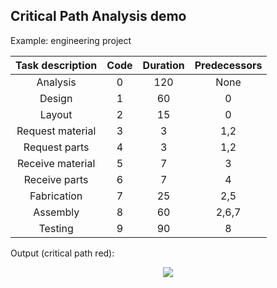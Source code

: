 ## Critical Path Analysis demo

Example: engineering project

| Task description |  Code  | Duration | Predecessors |
|:----------------:|:------:|:--------:|:------------:|
|     Analysis     |   0    |   120    |     None     |
|      Design      |   1    |    60    |      0       |
|      Layout      |   2    |    15    |      0       |
| Request material |   3    |    3     |     1,2      |
|  Request parts   |   4    |    3     |     1,2      |
| Receive material |   5    |    7     |      3       |
|  Receive parts   |   6    |    7     |      4       |
|   Fabrication    |   7    |    25    |     2,5      |
|     Assembly     |   8    |    60    |    2,6,7     |
|     Testing      |   9    |    90    |      8       |

Output (critical path red):

<p align="center">
	<img src="critical_path_diagram.png"/>
</p>
